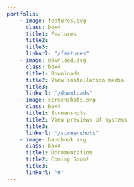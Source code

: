 ```yaml
---
portfolio:
    - image: features.svg
      class: box4
      title1: Features
      title2: 
      title3: 
      linkurl: "/features"
    - image: download.svg
      class: box4
      title1: Downloads
      title2: View installation media
      title3: 
      linkurl: "/downloads"
    - image: screenshots.svg
      class: box4
      title1: Screenshots
      title2: View previews of systems
      title3: 
      linkurl: "/screenshots"
    - image: handbook.svg
      class: box4
      title1: Documentation
      title2: Coming Soon!
      title3: 
      linkurl: "#"  
---
```

